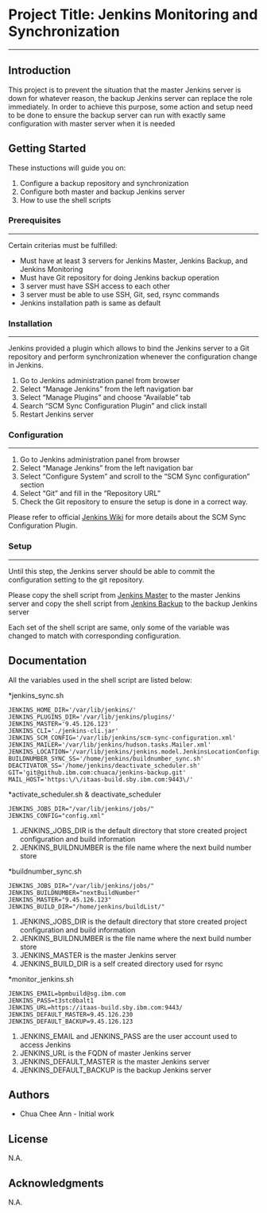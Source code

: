 # Project Title: Jenkins Monitoring and Synchronization
---
## Introduction
This project is to prevent the situation that the master Jenkins server is down for whatever reason, the backup Jenkins server can replace the role immediately.
In order to achieve this purpose, some action and setup need to be done to ensure the backup server can run with exactly same configuration with master server when it is needed

## Getting Started
These instuctions will guide you on:
1. Configure a backup repository and synchronization
2. Configure both master and backup Jenkins server 
3. How to use the shell scripts

### Prerequisites
---
Certain criterias must be fulfilled:
- Must have at least 3 servers for Jenkins Master, Jenkins Backup, and Jenkins Monitoring
- Must have Git repository for doing Jenkins backup operation
- 3 server must have SSH access to each other
- 3 server must be able to use SSH, Git, sed, rsync commands
- Jenkins installation path is same as default

### Installation
---
Jenkins provided a plugin which allows to bind the Jenkins server to a Git repository and perform synchronization whenever the configuration change in Jenkins.

1. Go to Jenkins administration panel from browser
2. Select “Manage Jenkins” from the left navigation bar
3. Select “Manage Plugins” and choose “Available” tab
4. Search “SCM Sync Configuration Plugin” and click install
5. Restart Jenkins server

### Configuration
---
1. Go to Jenkins administration panel from browser
2. Select “Manage Jenkins” from the left navigation bar
3. Select “Configure System” and scroll to the “SCM Sync configuration” section
4. Select “Git” and fill in the “Repository URL”
5. Check the Git repository to ensure the setup is done in a correct way. 

Please refer to official [Jenkins Wiki][jenkins_scm_sync_wiki] for more details about the SCM Sync Configuration Plugin.

### Setup
---
Until this step, the Jenkins server should be able to commit the configuration setting to the git repository.

Please copy the shell script from [Jenkins Master][jenkins_master_shellscript] to the master Jenkins server and 
copy the shell script from [Jenkins Backup][jenkins_backup_shellscript] to the backup Jenkins server

Each set of the shell script are same, only some of the variable was changed to match with corresponding configuration.


## Documentation
All the variables used in the shell script are listed below:

*jenkins_sync.sh
```
JENKINS_HOME_DIR='/var/lib/jenkins/'
JENKINS_PLUGINS_DIR='/var/lib/jenkins/plugins/'
JENKINS_MASTER='9.45.126.123'
JENKINS_CLI='./jenkins-cli.jar'
JENKINS_SCM_CONFIG='/var/lib/jenkins/scm-sync-configuration.xml'
JENKINS_MAILER='/var/lib/jenkins/hudson.tasks.Mailer.xml'
JENKINS_LOCATION='/var/lib/jenkins/jenkins.model.JenkinsLocationConfiguration.xml'
BUILDNUMBER_SYNC_SS='/home/jenkins/buildnumber_sync.sh'
DEACTIVATOR_SS='/home/jenkins/deactivate_scheduler.sh'
GIT='git@github.ibm.com:chuaca/jenkins-backup.git'
MAIL_HOST='https:\/\/itaas-build.sby.ibm.com:9443\/'
```

*activate_scheduler.sh & deactivate_scheduler
```
JENKINS_JOBS_DIR="/var/lib/jenkins/jobs/"
JENKINS_CONFIG="config.xml"
```
1. JENKINS_JOBS_DIR is the default directory that store created project configuration and build information
2. JENKINS_BUILDNUMBER is the file name where the next build number store

*buildnumber_sync.sh
```
JENKINS_JOBS_DIR="/var/lib/jenkins/jobs/"
JENKINS_BUILDNUMBER="nextBuildNumber"
JENKINS_MASTER="9.45.126.123"
JENKINS_BUILD_DIR="/home/jenkins/buildList/"
```
1. JENKINS_JOBS_DIR is the default directory that store created project configuration and build information
2. JENKINS_BUILDNUMBER is the file name where the next build number store
3. JENKINS_MASTER is the master Jenkins server
4. JENKINS_BUILD_DIR is a self created directory used for rsync 


*monitor_jenkins.sh
```
JENKINS_EMAIL=bpmbuild@sg.ibm.com
JENKINS_PASS=t3stc0balt1
JENKINS_URL=https://itaas-build.sby.ibm.com:9443/
JENKINS_DEFAULT_MASTER=9.45.126.230
JENKINS_DEFAULT_BACKUP=9.45.126.123
```
1. JENKINS_EMAIL and JENKINS_PASS are the user account used to access Jenkins
2. JENKINS_URL is the FQDN of master Jenkins server
3. JENKINS_DEFAULT_MASTER is the master Jenkins server
4. JENKINS_DEFAULT_BACKUP is the backup Jenkins server

## Authors
* Chua Chee Ann - Initial work

## License
N.A.

## Acknowledgments
N.A.


[jenkins_scm_sync_wiki]: <https://wiki.jenkins.io/display/JENKINS/SCM+Sync+configuration+plugin>
[jenkins_master_shellscript]:<https://github.ibm.com/gts-sla/jenkins-monitoring/tree/master/Jenkins-Master>
[jenkins_backup_shellscript]:<https://github.ibm.com/gts-sla/jenkins-monitoring/tree/master/Jenkins-Backup>

